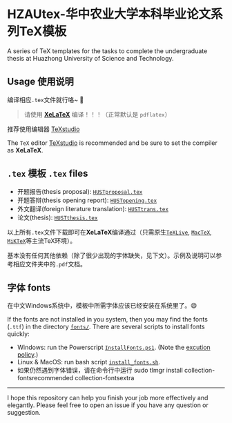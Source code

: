# HZAUtex-华中农业大学本科毕业论文系列TeX模板
A series of TeX templates for the tasks to complete the undergraduate thesis at Huazhong University of Science and Technology.

## Usage 使用说明
编译相应`.tex`文件就行咯~ :rocket:
> 请使用 [**XeLaTeX**](https://en.wikipedia.org/wiki/XeTeX) 编译！！！（正常默认是 `pdflatex`）

推荐使用编辑器 [TeXstudio](https://www.texstudio.org/)

The `TeX` editor [TeXstudio](https://www.texstudio.org/) is recommended and be sure to set the compiler as **XeLaTeX**.

## `.tex` 模板 `.tex` files
- 开题报告(thesis proposal): [`HUSTproposal.tex`](HUSTproposal\HUSTproposal.tex)
- 开题答辩(thesis opening report): [`HUSTopening.tex`](HUSTopening\HUSTopening.tex)
- 外文翻译(foreign literature translation): [`HUSTtrans.tex`](HUSTtrans/HUSTtrans.tex)
- 论文(thesis): [`HUSTthesis.tex`](HUSTthesis/HUSTthesis.tex)

以上所有`.tex`文件下载即可在**XeLaTeX**编译通过（只需原生[`TeXLive`](https://www.tug.org/texlive/), [`MacTeX`](https://www.tug.org/mactex/), [`MiKTeX`](https://miktex.org/)等主流TeX环境）。

基本没有任何其他依赖（除了很少出现的字体缺失，见下文）。示例及说明可以参考相应文件夹中的`.pdf`文档。

## 字体 fonts
在中文Windows系统中，模板中所需字体应该已经安装在系统里了。😄

If the fonts are not installed in you system, then you may find the fonts (`.ttf`) in the directory [`fonts/`](fonts/). There are several scripts to install fonts quickly:
- Windows: run the Powerscript [`InstallFonts.ps1`](InstallFonts.ps1). (Note the [excution policy](https://docs.microsoft.com/en-us/powershell/module/microsoft.powershell.core/about/about_execution_policies?view=powershell-7.1).)
- Linux & MacOS: run bash script [`install_fonts.sh`](install_fonts.sh).
- 如果仍然遇到字体错误，请在命令行中运行
sudo tlmgr install collection-fontsrecommended collection-fontsextra
---
I hope this repository can help you finish your job more effectively and elegantly. Please feel free to open an issue if you have any question or suggestion.


